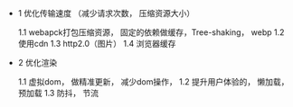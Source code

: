 <!-- 优化的核心是什么 -->


+ 1 优化传输速度 （减少请求次数， 压缩资源大小）

    1.1  webapck打包压缩资源， 固定的依赖做缓存，Tree-shaking， webp
    1.2  使用cdn
    1.3  http2.0（图片）
    1.4  浏览器缓存


+ 2 优化渲染

    1.1 虚拟dom， 做精准更新， 减少dom操作， 
    1.2 提升用户体验的， 懒加载， 预加载
    1.3 防抖， 节流
    